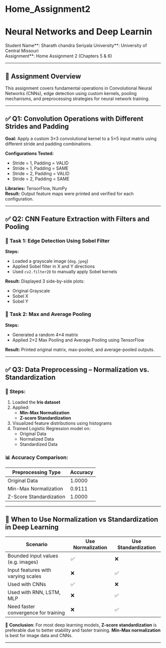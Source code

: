 # Home_Assignment2
# Neural Networks and Deep Learnin 
Student Name**: Sharath chandra Seriyala 
University**: University of Central Missouri  
Assignment**: Home Assignment 2 (Chapters 5 & 6)  


---

## 📌 Assignment Overview

This assignment covers fundamental operations in Convolutional Neural Networks (CNNs), edge detection using custom kernels, pooling mechanisms, and preprocessing strategies for neural network training.

---

## ✅ Q1: Convolution Operations with Different Strides and Padding

**Goal:** Apply a custom 3×3 convolutional kernel to a 5×5 input matrix using different stride and padding combinations.

**Configurations Tested:**
- Stride = 1, Padding = VALID
- Stride = 1, Padding = SAME
- Stride = 2, Padding = VALID
- Stride = 2, Padding = SAME

**Libraries:** TensorFlow, NumPy  
**Result:** Output feature maps were printed and verified for each configuration.

---

## ✅ Q2: CNN Feature Extraction with Filters and Pooling

### 🔹 Task 1: Edge Detection Using Sobel Filter

**Steps:**
- Loaded a grayscale image (`dog.jpeg`)
- Applied Sobel filter in X and Y directions
- Used `cv2.filter2D` to manually apply Sobel kernels

**Result:** Displayed 3 side-by-side plots:
- Original Grayscale
- Sobel X
- Sobel Y

### 🔹 Task 2: Max and Average Pooling

**Steps:**
- Generated a random 4×4 matrix
- Applied 2×2 Max Pooling and Average Pooling using TensorFlow

**Result:** Printed original matrix, max-pooled, and average-pooled outputs.

---

## ✅ Q3: Data Preprocessing – Normalization vs. Standardization

### 🔹 Steps:
1. Loaded the **Iris dataset**
2. Applied:
   - **Min-Max Normalization**
   - **Z-score Standardization**
3. Visualized feature distributions using histograms
4. Trained Logistic Regression model on:
   - Original Data
   - Normalized Data
   - Standardized Data

### 📊 Accuracy Comparison:
| Preprocessing Type    | Accuracy |
|------------------------|----------|
| Original Data          | 1.0000   |
| Min-Max Normalization  | 0.9111   |
| Z-Score Standardization| 1.0000   |

---

## 🧠 When to Use Normalization vs Standardization in Deep Learning

| Scenario                             | Use Normalization | Use Standardization |
|--------------------------------------|-------------------|---------------------|
| Bounded input values (e.g. images)   | ✅                | ❌                  |
| Input features with varying scales   | ❌                | ✅                  |
| Used with CNNs                       | ✅                | ❌                  |
| Used with RNN, LSTM, MLP             | ❌                | ✅                  |
| Need faster convergence for training | ❌                | ✅                  |

📌 **Conclusion**: For most deep learning models, **Z-score standardization** is preferable due to better stability and faster training. **Min-Max normalization** is best for image data and CNNs.

---
